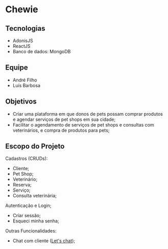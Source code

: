 Chewie
======

Tecnologias
-----------

* AdonisJS
* ReactJS
* Banco de dados: MongoDB

Equipe
------

* André Filho
* Luís Barbosa


Objetivos
---------

* Criar uma plataforma em que donos de pets possam comprar produtos e agendar serviços de pet shops em sua cidade;
* Facilitar o agendamento de serviços de pet shops e consultas com veterinários, e compra de produtos para pets;

Escopo do Projeto
-----------------

Cadastros (CRUDs): 

* Cliente;
* Pet Shop;
* Veterinário;
* Reserva;
* Serviço;
* Consulta veterinária; 

Autenticação e Login;

* Criar sessão;
* Esqueci minha senha;

Outras Funcionalidades:

* Chat com cliente ([Let's chat](https://github.com/sdelements/lets-chat));

